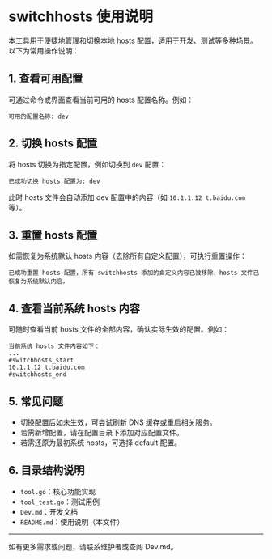 # switchhosts 使用说明

本工具用于便捷地管理和切换本地 hosts 配置，适用于开发、测试等多种场景。以下为常用操作说明：

## 1. 查看可用配置

可通过命令或界面查看当前可用的 hosts 配置名称。例如：

```
可用的配置名称: dev
```

## 2. 切换 hosts 配置

将 hosts 切换为指定配置，例如切换到 `dev` 配置：

```
已成功切换 hosts 配置为: dev
```
此时 hosts 文件会自动添加 dev 配置中的内容（如 `10.1.1.12 t.baidu.com` 等）。

## 3. 重置 hosts 配置

如需恢复为系统默认 hosts 内容（去除所有自定义配置），可执行重置操作：

```
已成功重置 hosts 配置，所有 switchhosts 添加的自定义内容已被移除，hosts 文件已恢复为系统默认内容。
```

## 4. 查看当前系统 hosts 内容

可随时查看当前 hosts 文件的全部内容，确认实际生效的配置。例如：

```
当前系统 hosts 文件内容如下：
...
#switchhosts_start
10.1.1.12 t.baidu.com
#switchhosts_end
```

## 5. 常见问题

- 切换配置后如未生效，可尝试刷新 DNS 缓存或重启相关服务。
- 若需新增配置，请在配置目录下添加对应配置文件。
- 若需还原为最初系统 hosts，可选择 default 配置。

## 6. 目录结构说明

- `tool.go`：核心功能实现
- `tool_test.go`：测试用例
- `Dev.md`：开发文档
- `README.md`：使用说明（本文件）

---

如有更多需求或问题，请联系维护者或查阅 Dev.md。 